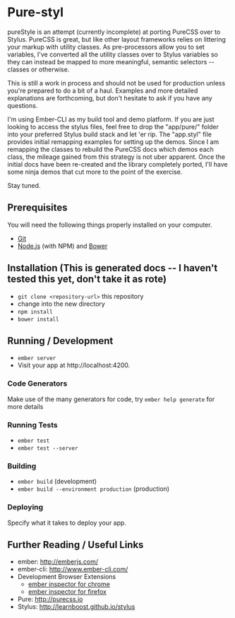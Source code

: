 # Pure-styl

pureStyle is an attempt (currently incomplete) at porting PureCSS over to Stylus.  PureCSS is great, but like other layout frameworks relies on littering your markup with utility classes.  As pre-processors allow you to set variables, I've converted all the utility classes over to Stylus variables so they can instead be mapped to more meaningful, semantic selectors --classes or otherwise.

This is still a work in process and should not be used for production unless you're prepared to do a bit of a haul.  Examples and more detailed explanations are forthcoming, but don't hesitate to ask if you have any questions.

I'm using Ember-CLI as my build tool and demo platform.  If you are just looking to access the stylus files, feel free to drop the "app/pure/" folder into your preferred Stylus build stack and let 'er rip.  The "app.styl" file provides initial remapping examples for setting up the demos.  Since I am remapping the classes to rebuild the PureCSS docs which demos each class, the mileage gained from this strategy is not uber apparent.  Once the initial docs have been re-created and the library completely ported, I'll have some ninja demos that cut more to the point of the exercise.

Stay tuned.

## Prerequisites

You will need the following things properly installed on your computer.

* [Git](http://git-scm.com/)
* [Node.js](http://nodejs.org/) (with NPM) and [Bower](http://bower.io/)

## Installation (This is generated docs -- I haven't tested this yet, don't take it as rote)

* `git clone <repository-url>` this repository
* change into the new directory
* `npm install`
* `bower install`

## Running / Development

* `ember server`
* Visit your app at http://localhost:4200.

### Code Generators

Make use of the many generators for code, try `ember help generate` for more details

### Running Tests

* `ember test`
* `ember test --server`

### Building

* `ember build` (development)
* `ember build --environment production` (production)

### Deploying

Specify what it takes to deploy your app.

## Further Reading / Useful Links

* ember: http://emberjs.com/
* ember-cli: http://www.ember-cli.com/
* Development Browser Extensions
  * [ember inspector for chrome](https://chrome.google.com/webstore/detail/ember-inspector/bmdblncegkenkacieihfhpjfppoconhi)
  * [ember inspector for firefox](https://addons.mozilla.org/en-US/firefox/addon/ember-inspector/)
* Pure: http://purecss.io
* Stylus: http://learnboost.github.io/stylus
